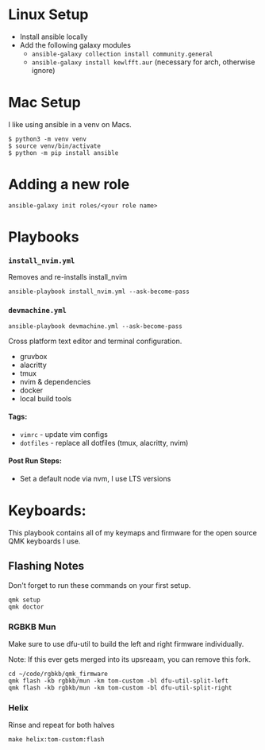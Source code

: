 # Linux Setup

- Install ansible locally
- Add the following galaxy modules
  - `ansible-galaxy collection install community.general`
  - `ansible-galaxy install kewlfft.aur` (necessary for arch, otherwise ignore)

# Mac Setup

I like using ansible in a venv on Macs.

```
$ python3 -m venv venv
$ source venv/bin/activate
$ python -m pip install ansible
```

# Adding a new role

```
ansible-galaxy init roles/<your role name>
```

# Playbooks

### `install_nvim.yml`
Removes and re-installs install_nvim

```
ansible-playbook install_nvim.yml --ask-become-pass

```

### `devmachine.yml`

```
ansible-playbook devmachine.yml --ask-become-pass
```

Cross platform text editor and terminal configuration.

- gruvbox
- alacritty
- tmux
- nvim & dependencies
- docker
- local build tools

#### Tags:

- `vimrc` - update vim configs
- `dotfiles` - replace all dotfiles (tmux, alacritty, nvim)

#### Post Run Steps:

- Set a default node via nvm, I use LTS versions


# Keyboards: 

This playbook contains all of my keymaps and firmware for the open source QMK keyboards I use.

## Flashing Notes

Don't forget to run these commands on your first setup.

```
qmk setup
qmk doctor
```

### RGBKB Mun

Make sure to use dfu-util to build the left and right firmware individually.

Note: If this ever gets merged into its upsreaam, you can remove this fork.

```
cd ~/code/rgbkb/qmk_firmware
qmk flash -kb rgbkb/mun -km tom-custom -bl dfu-util-split-left
qmk flash -kb rgbkb/mun -km tom-custom -bl dfu-util-split-right
```

### Helix

Rinse and repeat for both halves

```
make helix:tom-custom:flash
```
